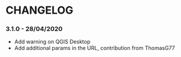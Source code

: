 # CHANGELOG

### 3.1.0 - 28/04/2020

* Add warning on QGIS Desktop
* Add additional params in the URL, contribution from ThomasG77

###
